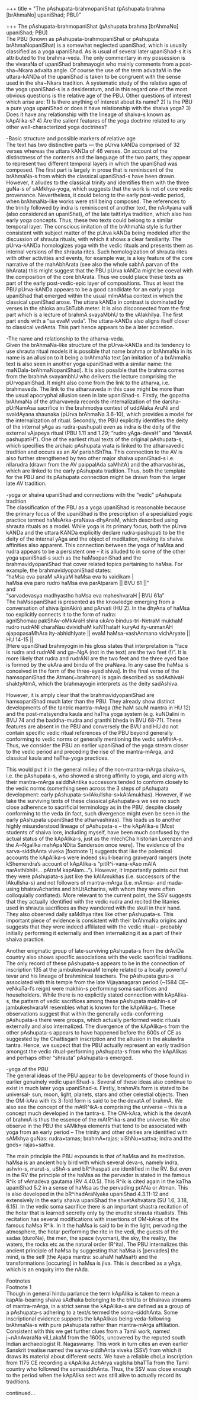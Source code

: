+++
title = "The pAshupata-brahmopaniShat (pAshupata brahma [brAhmaNo] upaniShad; PBU)"

+++
The pAshupata-brahmopaniShat (pAshupata brahma \[brAhmaNo\] upaniShad;
PBU)  
The PBU (known as pAshupata-brahmopaniShat or pAshupata
brAhmaNopaniShat) is a somewhat neglected upaniShad, which is usually
classified as a yoga upaniShad. As is usual of several later upaniShad-s
it is attributed to the brahma-veda. The only commentary in my
possession is the vivaraNa of upaniShad brahmayogin who mainly comments
from a post-sha\~Nkara advaita angle. Of course the use of the term
advaitaM in the uttara-kANDa of the upaniShad is taken to be congruent
with the sense used in the sha\~Nkara tradition. A systematic study of
the relative ages of the yoga upaniShad-s is a desideratum, and in this
regard one of the most obvious questions is the relative age of the PBU.
Other questions of interest which arise are: 1) Is there anything of
interest about its name? 2) Is the PBU a pure yoga upaniShad or does it
have relationship with the shaiva yoga? 3) Does it have any relationship
with the lineage of shaiva-s known as kApAlika-s? 4) Are the salient
features of the yoga doctrine related to any other well-characterized
yoga doctrines?

\-Basic structure and possible markers of relative age  
The text has two distinctive parts — the pUrva kANDa comprised of 32
verses whereas the uttara kANDa of 46 verses. On account of the
distinctness of the contents and the language of the two parts, they
appear to represent two different temporal layers in which the upaniShad
was composed. The first part is largely in prose that is reminiscent of
the brAhmaNa-s from which the classical upaniShad-s have been drawn.
However, it alludes to the classical trinity and identifies them with
the three guNa-s of sAMkhya-yoga, which suggests that the work is not of
core vedic provenance. Nevertheless, it could belong to the early
post-vedic period, when brAhmaNa-like works were still being composed.
The references to the trinity followed by indra is reminiscent of
another text, the nArAyana valli (also considered an upaniShat), of the
late taittirIya tradition, which also has early yoga concepts. Thus,
these two texts could belong to a similar temporal layer. The conscious
imitation of the brAhmaNa style is further consistent with subject
matter of the pUrva kANDa being modeled after the discussion of shrauta
rituals, with which it shows a clear familiarity. The pUrva-kANDa
homologizes yoga with the vedic rituals and presents them as internal
versions of the shrauta rites. Such homologization of shrauta rites with
other activities and events, for example war, is a key feature of the
core narrative of the mahAbhArata (see also the whole sabhA parvan of
the bhArata) this might suggest that the PBU pUrva kANDa might be coeval
with the composition of the core bhArata. Thus we could place these
texts as part of the early post-vedic-epic layer of compositions. Thus
at least the PBU pUrva-kANDa appears to be a good candidate for an early
yoga upaniShad that emerged within the usual mImAMsa context in which
the classical upaniShad arose. The uttara kANDa in contrast is dominated
by verses in the shloka anuShTubh meter. It is also disconnected from
the first part which is a lecture of brahmA svayaMbhU to the vAlakhilya.
The first part ends with a “sa evaM veda”. The uttara-kANDa also aligns
itself closer to classical vedAnta. This part hence appears to be a
later accretion.

\-The name and relationship to the atharva-veda.  
Given the brAhmaNa-like structure of the pUrva-kANDa and its tendency to
use shrauta ritual models it is possible that name brahma or brAhmaNa in
its name is an allusion to it being a brAhmaNa text \[an imitation of a
brAhmaNa text is also seen in another yoga upaniShad with a similar
name: the maNDala-brAhmaNopaniShad\]. It is also possible that the
brahma comes from the brahmA svayambhU who delivers the lecture
comprising the pUrvopaniShad. It might also come from the link to the
atharva, i.e. brahmaveda. The link to the atharvaveda in this case might
be more than the usual apocryphal allusion seen in late upaniShad-s.
Firstly, the gopatha brAhmaNa of the atharvaveda records the
internalization of the darsha-pUrNamAsa sacrifice in the brahmodya
contest of uddAlaka AruNi and svaidAyana shaunaka (pUrva brAhmaNa
3.6-10), which provides a model for the internalization of ritual.
Secondly, the PBU explicitly identifies the deity of the internal yAga
as rudra-pashupati even as indra is the deity of the external vAjapeya
ritual (PBU 1.11 and 1.29; “rudro yAga-devaH” and “devatA pashupatiH”).
One of the earliest ritual texts of the original pAshupata-s, which
specifies the archaic pAshupata vrata is linked to the atharvavedic
tradition and occurs as an AV parishiShTha. This connection to the AV is
also further strengthened by two other major shaiva upaniShad-s i.e.
nIlarudra (drawn from the AV paippalAda saMhitA) and the atharvashiras,
which are linked to the early pAshupata tradition. Thus, both the
template for the PBU and its pAshupata connection might be drawn from
the larger late AV tradition.

\-yoga or shaiva upaniShad and connections with the “vedic” pAshupata
tradition  
The classification of the PBU as a yoga upaniShad is reasonable because
the primary focus of the upaniShad is the prescription of a specialized
yogic practice termed haMsArka-praNava-dhyAnaM, which described using
shrauta rituals as a model. While yoga is its primary focus, both the
pUrva kANDa and the uttara KANDa explicitly declare rudra-pashupati to
be the deity of the internal yAga and the object of meditation, making
its shaiva affinities also apparent. This connection between the yoga of
haMsa and rudra appears to be a persistent one – it is alluded to in
some of the other yoga upaniShad-s such as the haMsopaniShad and the
brahmavidyopaniShad that cover related topics pertaining to haMsa. For
example, the brahmavidyopaniShad states:  
“haMsa eva paraM vAkyaM haMsa eva tu vaidikam |  
haMsa eva paro rudro haMsa eva parAtparam || BVU 61 ||”  
and  
“sarvadevasya madhyastho haMsa eva maheshvaraH | BVU 61a”  
The haMsopaniShad is presented as the knowledge emerging from a
conversation of shiva (pinAkin) and pArvati (HU 2). In the dhyAna of
haMsa too explicitly connects it to the form of rudra:  
agnIShomau pakShAv-oMkAraH shira ukAro bindus-tri-NetraM mukhaM  
rudro rudrANI charaNau dvividhaM kaNThataH kuryAd ity-unmanAH
ajapopasaMhAra ity-abhidhIyate || evaM haMsa-vashAnmano vichAryate || HU
14-15 ||  
\[Here upaniShad brahmyogin in his gloss states that interpretation is
“face is rudra and rudrANI and ga\~NgA (not in the text) are the two
feet (\!)”. It is more likely that rudra and rudrANI are the two feet
and the three eyed face is formed by the ukAra and bindu of the praNava.
In any case the haMsa is conceived in the form of the three-eyed
shiva\]. In the final verse of the hamsopaniShad the Atman(=brahman) is
again described as sadAshivaH shaktyAtmA, which the brahmayogin
interprets as the deity sadAshiva.

However, it is amply clear that the brahmavidyopaniShad are
hamsopaniShad much later than the PBU. They already show distinct
developments of the tantric mantra-mArga (the haM sauM mantra in HU 12)
and the post-matsyendra kaula and haTha yoga system (e.g. kuNDalini in
BVU 74 and the baddha-mudra and granthi bheda in BVU 68-71). These
features are absent in the PBU and conversely the BVU and HU do not
contain specific vedic ritual references of the PBU beyond generally
conforming to vedic norms or generally mentioning the vedic saMhitA-s.
Thus, we consider the PBU an earlier upaniShad of the yoga stream closer
to the vedic period and preceding the rise of the mantra-mArga, and
classical kaula and haTha-yoga practices.

This would put it in the general milieu of the non-mantra-mArga
shaiva-s, i.e. the pAshupata-s, who showed a strong affinity to yoga,
and along with their mantra-mArga saiddhAntika successors tended to
conform closely to the vedic norms (something seen across the 3 steps of
pAshupata development: early pAshupata-s\>lAkulIsha-s\>kAlAmukhas).
However, if we take the surviving texts of these classical pAshupata-s
we see no such close adherence to sacrificial terminology as in the PBU,
despite closely conforming to the veda (in fact, such divergence might
even be seen in the early pAshupata upaniShad the atharvashiras). This
leads us to another highly misunderstood lineage of pAshupata-s – the
kApAlika-s \[Most students of shaiva lore, including myself, have been
much confused by the actual status of the kApAlika-s, just as the
mlechCha historian Lorenzen and the A\~NgalIka mahApaNDita Sanderson
once were\]. The evidence of the sarva-siddhAnta viveka \[footnote 1\]
suggests that like the polemical accounts the kApAlika-s were indeed
skull-bearing graveyard rangers (note kShemendra’s account of kApAlika-s
“pitR^i-vana-vAso mAlA narAsthibhiH… pAtraM kapAlam…”). However, it
importantly points out that they were pAshupata-s just like the
kAlAmukhas (i.e. successors of the lAkulIsha-s) and not followers of
mantra-mArga (i.e. mAmsa- and mada-using bhairavAcharins and
bhUtAcharins, with whom they were often colloquially conflated). More
relevant to the current point, the SSV suggests that they actually
identified with the vedic rudra and recited the litanies used in shrauta
sacrifices as they wandered with the skull in their hand. They also
observed daily saMdhya rites like other pAshupata-s. This important
piece of evidence is consistent with their brAhmaNa origins and suggests
that they were indeed affiliated with the vedic ritual – probably
initially performing it externally and then internalizing it as a part
of their shaiva practice.

Another enigmatic group of late-surviving pAshupata-s from the drAviDa
country also shows specific associations with the vedic sacrificial
traditions. The only record of these pAshupata-s appears to be in the
connection of inscription 135 at the jambukeshvaraM temple related to a
locally powerful tevar and his lineage of brahminical teachers. The
pAshupata guru-s associated with this temple from the late Vijayanagaran
period (\~1584 CE– veNkaTa-I’s reign) were makhin-s performing soma
sacrifices and householders. While there is no explicitly stated
connection with kApAlika-s, the pattern of vedic sacrifices among these
pAshupata makhin-s of jambukeshvaraM resembles what is known for the
kApAlika-s. These observations suggest that within the generally
veda-conforming pAshupata-s there were groups, which actually performed
vedic rituals externally and also internalized. The divergence of the
kApAlika-s from the other pAshupata-s appears to have happened before
the 600s of CE as suggested by the Chattisgarh inscription and the
allusion in the akulavIra tantra. Hence, we suspect that the PBU
actually represent an early tradition amongst the vedic
ritual-performing pAshupata-s from who the kApAlikas and perhaps other
“shrauta” pAshupata-s emerged.

\-yoga of the PBU  
The general ideas of the PBU appear to be developments of those found in
earlier genuinely vedic upaniShad-s. Several of these ideas also
continue to exist in much later yoga upaniShad-s. Firstly, brahmA’s form
is stated to be universal- sun, moon, light, planets, stars and other
celestial objects. Then the OM-kAra with its 3-fold form is said to be
the devatA of brahmA. We also see the concept of the mAtR^ikA-s
comprising the universe – this is a concept much developed in the
tantra-s. The OM-kAra, which is the devatA of brahmA is thus the essence
of the mAtR^ika-s and the universe. We also observe in the PBU the
sAMkhya elements that tend to be associated with yoga from an early
period – The trinity and other deities are identified with sAMkhya
guNas: rudra=tamas; brahmA=rajas; viShNu=sattva; indra and the gods=
rajas+sattva.

The main principle the PBU expounds is that of haMsa and its meditation.
haMsa is an ancient holy bird with which several deva-s, namely indra,
ashvin-s, marut-s, uShA-s and bR^ihaspati are identified in the RV. But
even in the RV the principle of the haMsa as the pervader is stated in
the famous R^ik of vAmadeva gautama (RV 4.40.5). This R^ik is cited
again in the kaTha upaniShad 5.2 in a sense of haMsa as the pervading
prANa or Atman. This is also developed in the bR^ihadAraNyaka upaniShad
4.3.11-12 and extensively in the early shaiva upaniShad the
shvetAshvatara (SU 1.6, 3.18, 6.15). In the vedic soma sacrifice there
is an important shastra recitation of the hotar that is learned secretly
only by the erudite shrauta ritualists. This recitation has several
modifications with insertions of OM-kAras of the famous haMsa R^ik. In
it the haMsa is said to be in the light, pervading the atmosphere, the
hotar performing the rite in the vedi, the guests of the sadas (duroNa),
the men, the space (vyoman), the sky, the reality, the waters, the rocks
etc as the natural order (R^ita). The PBU internalizes this ancient
principle of haMsa by suggesting that haMsa is \[pervades\] the mind, is
the self (the Ajapa mantra: so.ahaM haMsaH) and the transformations
\[occuring\] in haMsa is jIva. This is described as a yAga, which is an
enquiry into the nAda.

Footnotes  
Footnote 1  
Though in general hindu parlance the term kApAlika is taken to mean a
kapAla-bearing shaiva sAdhaka belonging to the bhUta or bhairava streams
of mantra-mArga, in a strict sense the kApAlika-s are defined as a group
of a pAshupata-s adhering to a text/s termed the soma-siddhAnta. Some
inscriptional evidence supports the kApAlikas being veda-following
brAhmaNa-s with pure pAshupata rather than mantra-mArga affiliation.
Consistent with this we get further clues from a Tamil work, named
j\~nAnAvaraNa viLLakaM from the 1600s, uncovered by the reputed south
Indian archaeologist R. Nagaswamy. This work in turn cites an even
earlier Sanskrit treatise named the sarva-siddhAnta viveka (SSV) from
which it draws its material about different sects. We have a reliable
choLa inscription from 1175 CE recording a kApAlika AchArya vagIsha
bhaTTa from the Tamil country who followed the somasiddhAnta. Thus, the
SSV was close enough to the period when the kApAlika sect was still
alive to actually record its traditions.

continued…

